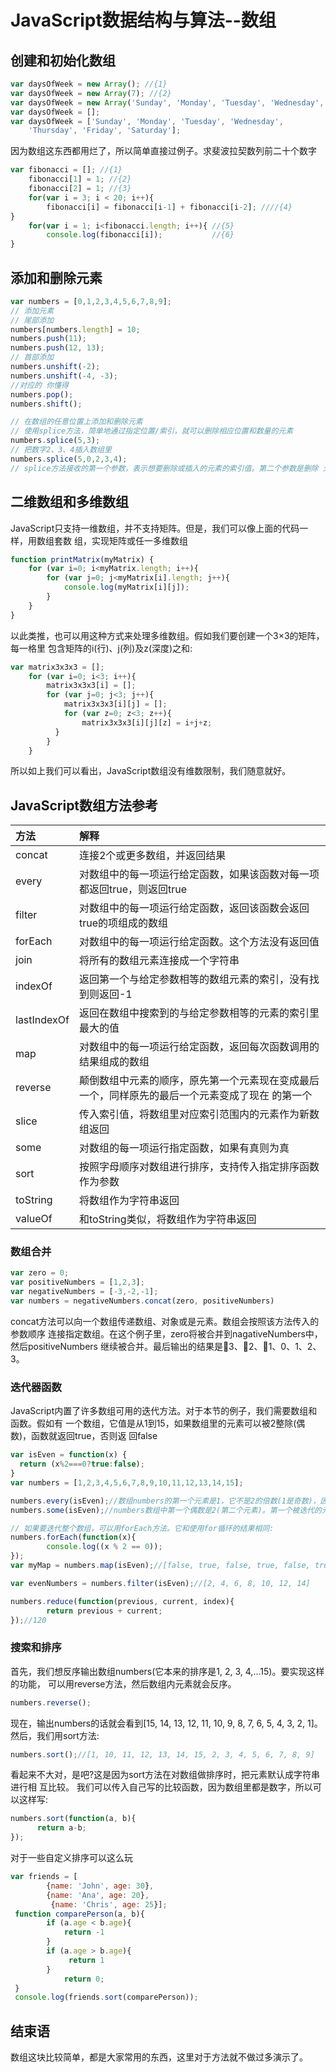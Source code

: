 # JavaScript数据结构与算法--数组
## 创建和初始化数组
```javascript
var daysOfWeek = new Array(); //{1}
var daysOfWeek = new Array(7); //{2}
var daysOfWeek = new Array('Sunday', 'Monday', 'Tuesday', 'Wednesday', 'Thursday', 'Friday', 'Saturday'); //{3}
var daysOfWeek = [];
var daysOfWeek = ['Sunday', 'Monday', 'Tuesday', 'Wednesday',
    'Thursday', 'Friday', 'Saturday'];
```
因为数组这东西都用烂了，所以简单直接过例子。求斐波拉契数列前二十个数字
```javascript
var fibonacci = []; //{1}
    fibonacci[1] = 1; //{2}
    fibonacci[2] = 1; //{3}
    for(var i = 3; i < 20; i++){
        fibonacci[i] = fibonacci[i-1] + fibonacci[i-2]; ////{4}
}
    for(var i = 1; i<fibonacci.length; i++){ //{5}
        console.log(fibonacci[i]);           //{6}
}
```

## 添加和删除元素

```javascript
var numbers = [0,1,2,3,4,5,6,7,8,9];
// 添加元素
// 尾部添加
numbers[numbers.length] = 10;
numbers.push(11);
numbers.push(12, 13);
// 首部添加
numbers.unshift(-2);
numbers.unshift(-4, -3);
//对应的 你懂得
numbers.pop();
numbers.shift();

// 在数组的任意位置上添加和删除元素
// 使用splice方法，简单地通过指定位置/索引，就可以删除相应位置和数量的元素
numbers.splice(5,3);
// 把数字2、3、4插入数组里
numbers.splice(5,0,2,3,4);
// splice方法接收的第一个参数，表示想要删除或插入的元素的索引值。第二个参数是删除 元素的个数(这个例子里，我们的目的不是删除元素，所以传入0)。第三个参数往后，就是要添 加到数组里的值(元素2、3、4)。输出会发现值又变成了从3到12。
```

## 二维数组和多维数组
JavaScript只支持一维数组，并不支持矩阵。但是，我们可以像上面的代码一样，用数组套数 组，实现矩阵或任一多维数组

```javascript
function printMatrix(myMatrix) {
    for (var i=0; i<myMatrix.length; i++){
        for (var j=0; j<myMatrix[i].length; j++){
            console.log(myMatrix[i][j]);
        } 
    }
}
```

以此类推，也可以用这种方式来处理多维数组。假如我们要创建一个3×3的矩阵，每一格里 包含矩阵的i(行)、j(列)及z(深度)之和:
```javascript
var matrix3x3x3 = [];
    for (var i=0; i<3; i++){
        matrix3x3x3[i] = [];
        for (var j=0; j<3; j++){ 
            matrix3x3x3[i][j] = [];
            for (var z=0; z<3; z++){
                matrix3x3x3[i][j][z] = i+j+z;
          } 
        }
    }
```
所以如上我们可以看出，JavaScript数组没有维数限制，我们随意就好。

## JavaScript数组方法参考
| 方法   | 解释 |
| :----|:----|
| concat | 连接2个或更多数组，并返回结果 |
| every |对数组中的每一项运行给定函数，如果该函数对每一项都返回true，则返回true |
| filter|对数组中的每一项运行给定函数，返回该函数会返回true的项组成的数组|
|forEach|对数组中的每一项运行给定函数。这个方法没有返回值|
|join|将所有的数组元素连接成一个字符串|
|indexOf|返回第一个与给定参数相等的数组元素的索引，没有找到则返回-1|
|lastIndexOf|返回在数组中搜索到的与给定参数相等的元素的索引里最大的值|
|map|对数组中的每一项运行给定函数，返回每次函数调用的结果组成的数组|
|reverse|颠倒数组中元素的顺序，原先第一个元素现在变成最后一个，同样原先的最后一个元素变成了现在 的第一个|
|slice|传入索引值，将数组里对应索引范围内的元素作为新数组返回|
|some|对数组的每一项运行指定函数，如果有真则为真
|sort|按照字母顺序对数组进行排序，支持传入指定排序函数作为参数
toString|将数组作为字符串返回|
|valueOf|和toString类似，将数组作为字符串返回|

### 数组合并

```javascript
var zero = 0;
var positiveNumbers = [1,2,3];
var negativeNumbers = [-3,-2,-1];
var numbers = negativeNumbers.concat(zero, positiveNumbers)
```
concat方法可以向一个数组传递数组、对象或是元素。数组会按照该方法传入的参数顺序 连接指定数组。在这个例子里，zero将被合并到nagativeNumbers中，然后positiveNumbers 继续被合并。最后输出的结果是3、2、1、0、1、2、3。

### 迭代器函数
JavaScript内置了许多数组可用的迭代方法。对于本节的例子，我们需要数组和函数。假如有 一个数组，它值是从1到15，如果数组里的元素可以被2整除(偶数)，函数就返回true，否则返 回false

```javascript
var isEven = function(x) {
  return (x%2===0?true:false);
}
var numbers = [1,2,3,4,5,6,7,8,9,10,11,12,13,14,15];

numbers.every(isEven);//数组numbers的第一个元素是1，它不是2的倍数(1是奇数)，因此isEven 函 数返回false，然后every执行结束。
numbers.some(isEven);//numbers数组中第一个偶数是2(第二个元素)。第一个被迭代的元素是1,isEven会返回false。第二个被迭代的元素是2，isEven返回true——迭代结束。

// 如果要迭代整个数组，可以用forEach方法。它和使用for循环的结果相同:
numbers.forEach(function(x){
        console.log((x % 2 == 0));
});
var myMap = numbers.map(isEven);//[false, true, false, true, false, true, false, true, false, true, false, true, false, true, false]

var evenNumbers = numbers.filter(isEven);//[2, 4, 6, 8, 10, 12, 14]

numbers.reduce(function(previous, current, index){
        return previous + current;
});//120

```

### 搜索和排序
首先，我们想反序输出数组numbers(它本来的排序是1, 2, 3, 4,...15)。要实现这样的功能，
可以用reverse方法，然后数组内元素就会反序。
```javascript
numbers.reverse();
```
现在，输出numbers的话就会看到[15, 14, 13, 12, 11, 10, 9, 8, 7, 6, 5, 4, 3, 2, 1]。然后，我们用sort方法:
```javascript
numbers.sort();//[1, 10, 11, 12, 13, 14, 15, 2, 3, 4, 5, 6, 7, 8, 9]
```
看起来不大对，是吧?这是因为sort方法在对数组做排序时，把元素默认成字符串进行相 互比较。
  我们可以传入自己写的比较函数，因为数组里都是数字，所以可以这样写:
  ```javascript
numbers.sort(function(a, b){
        return a-b;
});
```

对于一些自定义排序可以这么玩
```javascript
var friends = [
        {name: 'John', age: 30},
        {name: 'Ana', age: 20},
         {name: 'Chris', age: 25}];
 function comparePerson(a, b){
        if (a.age < b.age){
            return -1 
        }
        if (a.age > b.age){
             return 1
        }
            return 0; 
 }
 console.log(friends.sort(comparePerson));

```
## 结束语

数组这块比较简单，都是大家常用的东西，这里对于方法就不做过多演示了。



